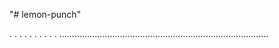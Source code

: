 "# lemon-punch"

.
.
.
.
.
.
.
.
.
.
...................................................................................